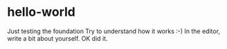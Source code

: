 # hello-world
Just testing the foundation
Try to understand how it works :-)
In the editor, write a bit about yourself. OK did it.

